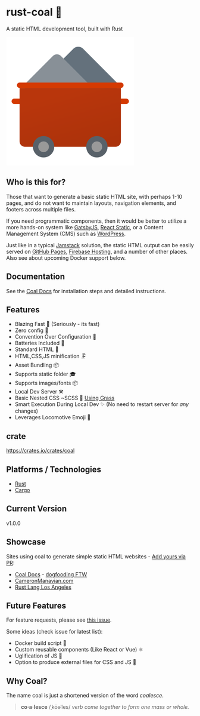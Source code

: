 # rust-coal 🚂
A static HTML development tool, built with Rust

![Image of Coal Mine Cart](examples/docs-source/assets/images/favicon.png)

## Who is this for?
Those that want to generate a basic static HTML site, with perhaps 1-10 pages, and do not want to maintain layouts, navigation elements, and footers across multiple files.

If you need programmatic components, then it would be better to utilize a more hands-on system like [GatsbyJS](https://www.gatsbyjs.com/), [React Static](https://github.com/react-static/react-static), or a Content Management System (CMS) such as [WordPress](https://wordpress.org/).

Just like in a typical [Jamstack](https://jamstack.org/) solution, the static HTML output can be easily served on [GitHub Pages](https://pages.github.com/), [Firebase Hosting](https://firebase.google.com/docs/hosting), and a number of other places. Also see about upcoming Docker support below.

## Documentation
See the [Coal Docs](https://camsjams.github.io/rust-coal/) for installation steps and detailed instructions.

## Features
- Blazing Fast 🚀 (Seriously - its fast)
- Zero config 📄
- Convention Over Configuration 💜
- Batteries Included 🔋
- Standard HTML 🌠
- HTML,CSS,JS minification 🗜️
- Asset Bundling 📦
- Supports static folder 🎓
- Supports images/fonts 📦
- Local Dev Server ⚒️
- Basic Nested CSS ~SCSS :nail_care: [Using Grass](https://crates.io/crates/grass)
- Smart Execution During Local Dev ✨ (No need to restart server for _any_ changes)
- Leverages Locomotive Emoji 🚂

## crate
https://crates.io/crates/coal


## Platforms / Technologies
* [Rust](https://www.rust-lang.org/)
* [Cargo](https://doc.rust-lang.org/cargo/)

## Current Version
v1.0.0

## Showcase
Sites using coal to generate simple static HTML websites - [Add yours via PR](https://github.com/camsjams/rust-coal/pulls):
* [Coal Docs](https://camsjams.github.io/rust-coal/) - [dogfooding FTW](https://en.wikipedia.org/wiki/Eating_your_own_dog_food)
* [CameronManavian.com](https://cameronmanavian.com/)
* [Rust Lang Los Angeles](https://rustlang.la/)

## Future Features
For feature requests, please see [this issue](https://github.com/camsjams/rust-coal/issues/1).

Some ideas (check issue for latest list):
- Docker build script 🐋
- Custom reusable components (Like React or Vue) ⚛️
- Uglification of JS 🧟
- Option to produce external files for CSS and JS 🎁

## Why Coal?
The name coal is just a shortened version of the word _coalesce_.

> **co·a·lesce**
> /ˌkōəˈles/
> *verb*
> _come together to form one mass or whole._